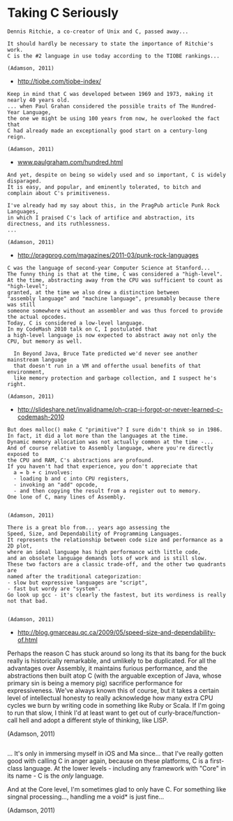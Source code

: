 # Taking C Seriously

```
Dennis Ritchie, a co-creator of Unix and C, passed away...

It should hardly be necessary to state the importance of Ritchie's work.
C is the #2 language in use today according to the TIOBE rankings...

(Adamson, 2011)
```
- http://tiobe.com/tiobe-index/

```
Keep in mind that C was developed between 1969 and 1973, making it nearly 40 years old.
... when Paul Grahan considered the possible traits of The Hundred-Year Language,
the one we might be using 100 years from now, he overlooked the fact that
C had already made an exceptionally good start on a century-long reign.

(Adamson, 2011)
```
- www.paulgraham.com/hundred.html

```
And yet, despite on being so widely used and so important, C is widely disparaged.
It is easy, and popular, and eminently tolerated, to bitch and complain about C's primitiveness.

I've already had my say about this, in the PragPub article Punk Rock Languages,
in which I praised C's lack of artifice and abstraction, its directness, and its ruthlessness.
...

(Adamson, 2011)
```
- http://pragprog.com/magazines/2011-03/punk-rock-languages

```
C was the language of second-year Computer Science at Stanford...
The funny thing is that at the time, C was considered a "high-level".
At the time, abstracting away from the CPU was sufficient to count as "high-level";
granted, at the time we also drew a distinction between
"assembly language" and "machine language", presumably because there was still
someone somewhere without an assembler and was thus forced to provide the actual opcodes.
Today, C is considered a low-level language.
In my CodeMash 2010 talk on C, I postulated that
a high-level language is now expected to abstract away not only the CPU, but memory as well.

  In Beyond Java, Bruce Tate predicted we'd never see another mainstream language
  that doesn't run in a VM and offerthe usual benefits of that environment,
  like memory protection and garbage collection, and I suspect he's right.

(Adamson, 2011)
```
- http://slideshare.net/invalidname/oh-crap-i-forgot-or-never-learned-c-codemash-2010

```
But does malloc() make C "primitive"? I sure didn't think so in 1986.
In fact, it did a lot more than the languages at the time.
Dynamic memory allocation was not actually common at the time -...
And of course relative to Assembly language, where you're directly exposed to
the CPU and RAM, C's abstractions are profound.
If you haven't had that experience, you don't appreciate that
  a = b + c involves:
  - loading b and c into CPU registers,
  - invoking an "add" opcode,
  - and then copying the result from a register out to memory.
One lone of C, many lines of Assembly.


(Adamson, 2011)
```

```
There is a great blo from... years ago assessing the
Speed, Size, and Dependability of Programming Languages.
It represents the relationship between code size and performance as a 2D plot,
where an ideal language has high performance with little code,
and an obsolete language demands lots of work and is still slow.
These two factors are a classic trade-off, and the other two quadrants are
named after the traditional categorization:
- slow but expressive languages are "script",
- fast but wordy are "system".
Go look up gcc - it's clearly the fastest, but its wordiness is really not that bad.


(Adamson, 2011)
```
- http://blog.gmarceau.qc.ca/2009/05/speed-size-and-dependability-of.html

Perhaps the reason C has stuck around so long its that its bang for the buck really is
historically remarkable, and umlikely to be duplicated.
For all the advantages over Assembly, it maintains furious performance,
and the abstractions then built atop C (with the arguable exception of Java,
whose primary sin is being a memory pig) sacrifice performance for expressiveness.
We've always known this of course, but it takes a certain level of intellectual honesty
to really acknowledge how many extra CPU cycles we burn by writing code in something like
Ruby or Scala. If I'm going to run that slow, I think I'd at least want to
get out of curly-brace/function-call hell and adopt a different style of thinking, like LISP.


(Adamson, 2011)
```

```
...
It's only in immersing myself in iOS and Ma since... that I've really gotten good
with calling C in anger again, because on these platforms, C is a first-class language.
At the lower levels - including any framework with "Core" in its name - C is the *only* language.

And at the Core level, I'm sometimes glad to only have C.
For something like singnal processing..., handling me a void* is just fine...

(Adamson, 2011)
```
